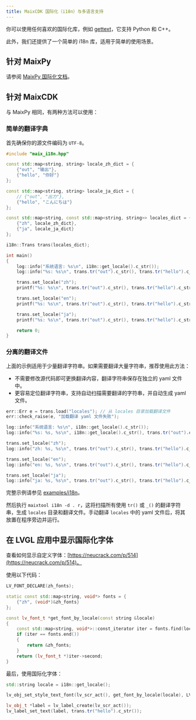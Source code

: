 ```yaml
---
title: MaixCDK 国际化（i18n）与多语言支持
---
```


你可以使用任何喜欢的国际化库，例如 [gettext](https://www.gnu.org/software/gettext/)，它支持 Python 和 C++。

此外，我们还提供了一个简单的 i18n 库，适用于简单的使用场景。

## 针对 MaixPy

请参阅 [MaixPy 国际化文档](https://wiki.sipeed.com/maixpy/doc/zh/gui/i18n.html)。

## 针对 MaixCDK

与 MaixPy 相同，有两种方法可以使用：

### 简单的翻译字典

首先确保你的源文件编码为 `UTF-8`。

```cpp
#include "maix_i18n.hpp"

const std::map<string, string> locale_zh_dict = {
    {"out", "输出"},
    {"hello", "你好"}
};

const std::map<string, string> locale_ja_dict = {
    // {"out", "出力"},
    {"hello", "こんにちは"}
};

const std::map<string, const std::map<string, string>> locales_dict = {
    {"zh", locale_zh_dict},
    {"ja", locale_ja_dict}
};

i18n::Trans trans(locales_dict);

int main()
{
    log::info("系统语言: %s\n", i18n::get_locale().c_str());
    log::info("%s: %s\n", trans.tr("out").c_str(), trans.tr("hello").c_str());

    trans.set_locale("zh");
    printf("%s: %s\n", trans.tr("out").c_str(), trans.tr("hello").c_str());

    trans.set_locale("en");
    printf("%s: %s\n", trans.tr("out").c_str(), trans.tr("hello").c_str());

    trans.set_locale("ja");
    printf("%s: %s\n", trans.tr("out").c_str(), trans.tr("hello").c_str());

    return 0;
}
```

### 分离的翻译文件

上面的示例适用于少量翻译字符串。如果需要翻译大量字符串，推荐使用此方法：
* 不需要修改源代码即可更换翻译内容，翻译字符串保存在独立的 yaml 文件中。
* 更容易定位翻译字符串，支持自动扫描需要翻译的字符串，并自动生成 yaml 文件。

```cpp
err::Err e = trans.load("locales"); // 从 locales 目录加载翻译文件
err::check_raise(e, "加载翻译 yaml 文件失败");

log::info("系统语言: %s\n", i18n::get_locale().c_str());
log::info("%s: %s, %s\n", i18n::get_locale().c_str(), trans.tr("out").c_str(), trans.tr("hello").c_str());

trans.set_locale("zh");
log::info("zh: %s, %s\n", trans.tr("out").c_str(), trans.tr("hello").c_str());

trans.set_locale("en");
log::info("en: %s, %s\n", trans.tr("out").c_str(), trans.tr("hello").c_str());

trans.set_locale("ja");
log::info("ja: %s, %s\n", trans.tr("out").c_str(), trans.tr("hello").c_str());
```

完整示例请参见 [examples/i18n](https://github.com/sipeed/MaixCDK/tree/main/examples/i18n)。

然后执行 `maixtool i18n -d . r`，这将扫描所有使用 `tr()` 或 `_()` 的翻译字符串，生成 `locales` 目录和翻译文件。手动翻译 `locales` 中的 yaml 文件后，将其放置在程序旁边并运行。

## 在 LVGL 应用中显示国际化字体

查看如何显示自定义字体：[https://neucrack.com/p/514](https://neucrack.com/p/514)。

使用以下代码：

```cpp
LV_FONT_DECLARE(zh_fonts);

static const std::map<string, void*> fonts = {
    {"zh", (void*)&zh_fonts}
};

const lv_font_t *get_font_by_locale(const string &locale)
{
    const std::map<string, void*>::const_iterator iter = fonts.find(locale);
    if (iter == fonts.end())
    {
        return &zh_fonts;
    }
    return (lv_font_t *)iter->second;
}
```

最后，使用国际化字体：

```cpp
std::string locale = i18n::get_locale();

lv_obj_set_style_text_font(lv_scr_act(), get_font_by_locale(locale), LV_PART_MAIN);

lv_obj_t *label = lv_label_create(lv_scr_act());
lv_label_set_text(label, trans.tr("hello").c_str());
```

